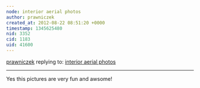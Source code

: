 ```yaml
---
node: interior aerial photos
author: prawniczek
created_at: 2012-08-22 08:51:20 +0000
timestamp: 1345625480
nid: 3352
cid: 1183
uid: 41600
---
```




[prawniczek](../profile/prawniczek) replying to: [interior aerial photos](../notes/gonzoearth/8-21-2012/interior-aerial-photos)

----
Yes this pictures are very fun and awsome!